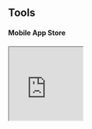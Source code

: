## Tools

#### Mobile App Store

<iframe src="https://docs.google.com/a/redbookconnect.com/file/d/0B_-da_9QnvPBUlJNMkl5VW9BNFk/preview" width="30%"></iframe>